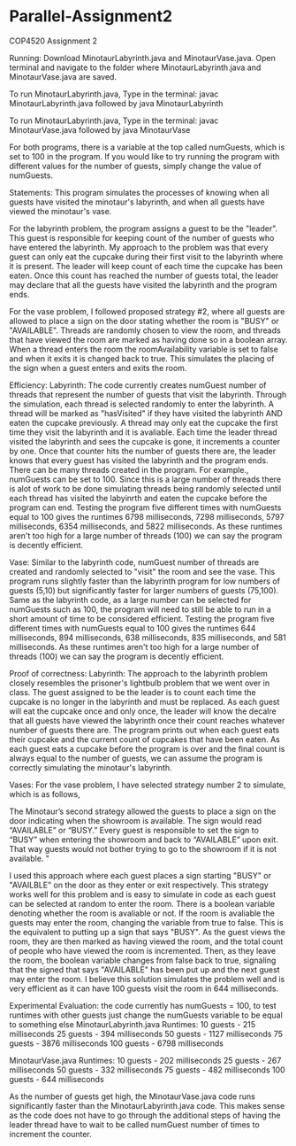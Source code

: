 # Parallel-Assignment2
COP4520 Assignment 2 

Running:
Download MinotaurLabyrinth.java and MinotaurVase.java. Open terminal and navigate to the folder where MinotaurLabyrinth.java and MinotaurVase.java are saved.

To run MinotaurLabyrinth.java, Type in the terminal:
javac MinotaurLabyrinth.java
followed by
java MinotaurLabyrinth


To run MinotaurLabyrinth.java, Type in the terminal:
javac MinotaurVase.java
followed by
java MinotaurVase

For both programs, there is a variable at the top called numGuests, which is set to 100 in the program. If you would like to try running the program with different values for the number of guests, simply change the value of numGuests. 

Statements:
This program simulates the processes of knowing when all guests have visited the minotaur's labyrinth, and when all guests have viewed the minotaur's vase. 

For the labyrinth problem, the program assigns a guest to be the "leader". This guest is responsible for keeping count of the number of guests who have entered the labyrinth. My approach to the problem was that every guest can only eat the cupcake during their first visit to the labyrinth where it is present. The leader will keep count of each time the cupcake has been eaten. Once this count has reached the number of guests total, the leader may declare that all the guests have visited the labyrinth and the program ends. 

For the vase problem, I followed proposed strategy #2, where all guests are allowed to place a sign on the door stating whether the room is "BUSY" or "AVAILABLE". Threads are randomly chosen to view the room, and threads that have viewed the room are marked as having done so in a boolean array. When a thread enters the room the roomAvailability variable is set to false and when it exits it is changed back to true. This simulates the placing of the sign when a guest enters and exits the room.

Efficiency: 
Labyrinth: 
The code currently creates numGuest number of threads that represent the number of guests that visit the labyrinth. Through the simulation, each thread is selected randomly to enter the labyrinth. A thread will be marked as "hasVisited" if they have visited the labyrinth AND eaten the cupcake previously. A thread may only eat the cupcake the first time they visit the labyrinth and it is avaliable. Each time the leader thread visited the labyrinth and sees the cupcake is gone, it increments a counter by one. Once that counter hits the number of guests there are, the leader knows that every guest has visited the labyrinth and the program ends. There can be many threads created in the program. For example., numGuests can be set to 100. Since this is a large number of threads there is alot of work to be done simulating threads being randomly selected until each thread has visited the labyinrth and eaten the cupcake before the program can end. Testing the program five different times with numGuests equal to 100 gives the runtimes 6798 milliseconds, 7298 milliseconds, 5797 milliseconds, 6354 milliseconds, and 5822 milliseconds. As these runtimes aren't too high for a large number of threads (100) we can say the program is decently efficient. 

Vase:
Similar to the labyrinth code, numGuest number of threads are created and randomly selected to "visit" the room and see the vase. This program runs slightly faster than the labyrinth program for low numbers of guests (5,10) but significantly faster for larger numbers of guests (75,100). Same as the labyrinth code, as a large number can be selected for numGuests such as 100, the program will need to still be able to run in a short amount of time to be considered efficient.  Testing the program five different times with numGuests equal to 100 gives the runtimes 644 milliseconds, 894 milliseconds, 638 milliseconds, 835 milliseconds, and 581 milliseconds. As these runtimes aren't too high for a large number of threads (100) we can say the program is decently efficient. 

Proof of correctness:
Labyrinth:
The approach to the labyrinth problem closely resembles the prisoner's lightbulb problem that we went over in class. The guest assigned to be the leader is to count each time the cupcake is no longer in the labyrinth and must be replaced. As each guest will eat the cupcake once and only once, the leader will know the decalre that all guests have viewed the labyrinth once their count reaches whatever number of guests there are. The program prints out when each guest eats their cupcake and the current count of cupcakes that have been eaten. As each guest eats a cupcake before the program is over and the final count is always equal to the number of guests, we can assume the program is correctly simulating the minotaur's labyrinth. 

Vases:
For the vase problem, I have selected strategy number 2 to simulate, which is as follows,
         
The Minotaur’s second strategy allowed the guests to place a sign on the door indicating when the showroom is available. The sign would read “AVAILABLE” or “BUSY.” Every guest is responsible to set the sign to “BUSY” when entering the  showroom and back to “AVAILABLE” upon exit. That way guests would not bother trying to go to the showroom if it is not available. "

I used this approach where each guest places a sign starting "BUSY" or "AVAILBLE" on the door as they enter or exit respectively. This strategy works well for this problem and is easy to simulate in code as each guest can be selected at random to enter the room. There is a boolean variable denoting whether the room is avaliable or not. If the room is avaliable the guests may enter the room, changing the variable from true to false. This is the equivalent to putting up a sign that says "BUSY". As the guest views the room, they are then marked as having viewed the room, and the total count of people who have viewed the room is incremented. Then, as they leave the room, the boolean variable changes from false back to true, signaling that the signed that says "AVAILABLE" has been put up and the next guest may enter the room. I believe this solution simulates the problem well and is very efficient as it can have 100 guests visit the room in 644 milliseconds. 
        

Experimental Evaluation: 
    the code currently has numGuests = 100, to test runtimes with other guests just change the numGuests variable to be equal to something else 
MinotaurLabyrinth.java Runtimes:
10 guests - 215 milliseconds
25 guests - 394 milliseconds
50 guests - 1127 milliseconds
75 guests - 3876 milliseconds
100 guests - 6798 milliseconds

MinotaurVase.java Runtimes:
10 guests - 202 milliseconds
25 guests - 267 milliseconds
50 guests - 332 milliseconds
75 guests - 482 milliseconds
100 guests - 644 milliseconds

As the number of guests get high, the MinotaurVase.java code runs significantly faster than the MinotaurLabyrinth.java code. This makes sense as the code does not have to go through the additional steps of having the leader thread have to wait to be called numGuest number of times to increment the counter. 

